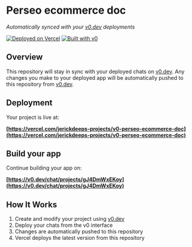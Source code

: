 # Perseo ecommerce doc

*Automatically synced with your [v0.dev](https://v0.dev) deployments*

[![Deployed on Vercel](https://img.shields.io/badge/Deployed%20on-Vercel-black?style=for-the-badge&logo=vercel)](https://vercel.com/jerickdeeps-projects/v0-perseo-ecommerce-doc)
[![Built with v0](https://img.shields.io/badge/Built%20with-v0.dev-black?style=for-the-badge)](https://v0.dev/chat/projects/gJ4DmWxEKoy)

## Overview

This repository will stay in sync with your deployed chats on [v0.dev](https://v0.dev).
Any changes you make to your deployed app will be automatically pushed to this repository from [v0.dev](https://v0.dev).

## Deployment

Your project is live at:

**[https://vercel.com/jerickdeeps-projects/v0-perseo-ecommerce-doc](https://vercel.com/jerickdeeps-projects/v0-perseo-ecommerce-doc)**

## Build your app

Continue building your app on:

**[https://v0.dev/chat/projects/gJ4DmWxEKoy](https://v0.dev/chat/projects/gJ4DmWxEKoy)**

## How It Works

1. Create and modify your project using [v0.dev](https://v0.dev)
2. Deploy your chats from the v0 interface
3. Changes are automatically pushed to this repository
4. Vercel deploys the latest version from this repository